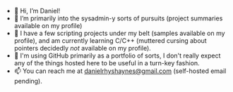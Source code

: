 - 👋 Hi, I’m Daniel!
- 👀 I’m primarily into the sysadmin-y sorts of pursuits (project summaries available on my profile)
- 🌱 I have a few scripting projects under my belt (samples available on my profile), and am currently learning C/C++ (muttered cursing about pointers decidedly *not* available on my profile).
- 💞️ I'm using GitHub primarily as a portfolio of sorts, I don't really expect any of the things hosted here to be useful in a turn-key fashion.
- 📫 You can reach me at danielrhyshaynes@gmail.com (self-hosted email pending).

<!---
danielrhaynes/danielrhaynes is a ✨ special ✨ repository because its `README.md` (this file) appears on your GitHub profile.
You can click the Preview link to take a look at your changes.
--->
